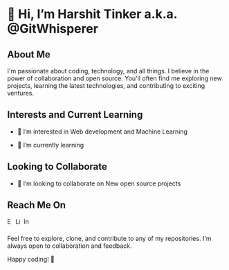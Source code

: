 

# 👋 Hi, I’m Harshit Tinker a.k.a. @GitWhisperer

## About Me

I'm passionate about coding, technology, and all things. I believe in the power of collaboration and open source. You'll often find me exploring new projects, learning the latest technologies, and contributing to exciting ventures.

## Interests and Current Learning

- 👀 I’m interested in Web development and Machine Learning

- 🌱 I’m currently learning 

## Looking to Collaborate

- 💞️ I’m looking to collaborate on New open source projects

## Reach Me On



[<img src="https://freelogopng.com/images/all_img/1657906169gmail-logo-png.png" alt="Email" width="15" style="margin-bottom: 10px;">](mailto:harshittinker1979@gmail.com)
[<img src="https://pngimg.com/uploads/linkedIn/linkedIn_PNG26.png" alt="LinkedIn" width="15">](https://www.linkedin.com/in/harshit-tinker-52b04b299/)
[<img src="https://freelogopng.com/images/all_img/1658586823instagram-logo-transparent.png" alt="Instagram" width="15">](https://www.instagram.com/tinker_harshit/)


Feel free to explore, clone, and contribute to any of my repositories. I'm always open to collaboration and feedback.

Happy coding! 🚀


<!---
GitWhisperer/GitWhisperer is a ✨ special ✨ repository because its `README.md` (this file) appears on your GitHub profile.
You can click the Preview link to take a look at your changes.
--->
